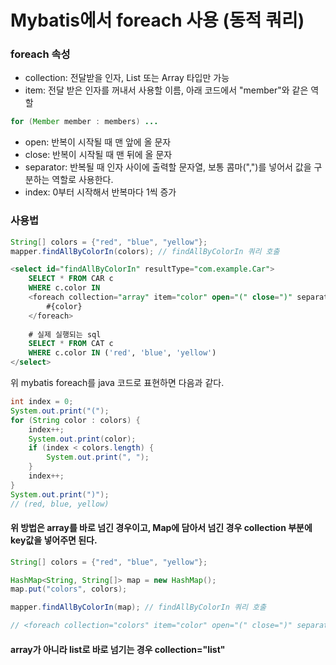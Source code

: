 # Mybatis에서 foreach 사용 (동적 쿼리)

### foreach 속성

- collection: 전달받을 인자, List 또는 Array 타입만 가능
- item: 전달 받은 인자를 꺼내서 사용할 이름, 아래 코드에서 "member"와 같은 역할
```java
for (Member member : members) ...
```
- open: 반복이 시작될 때 맨 앞에 올 문자
- close: 반복이 시작될 때 맨 뒤에 올 문자
- separator: 반복될 때 인자 사이에 출력할 문자열, 보통 콤마(",")를 넣어서 값을 구분하는 역할로 사용한다.
- index: 0부터 시작해서 반복마다 1씩 증가

### 사용법

```java
String[] colors = {"red", "blue", "yellow"};
mapper.findAllByColorIn(colors); // findAllByColorIn 쿼리 호출
```

```sql
<select id="findAllByColorIn" resultType="com.example.Car">
	SELECT * FROM CAR c
	WHERE c.color IN
	<foreach collection="array" item="color" open="(" close=")" separator=",">
		#{color}
	</foreach>
	
	# 실제 실행되는 sql
	SELECT * FROM CAT c
	WHERE c.color IN ('red', 'blue', 'yellow')
</select>
```

위 mybatis foreach를 java 코드로 표현하면 다음과 같다.

```java
int index = 0;
System.out.print("(");
for (String color : colors) {
	index++;
	System.out.print(color);
	if (index < colors.length) {
		System.out.print(", ");
	}
	index++;
}
System.out.print(")");
// (red, blue, yellow)
```

#### 위 방법은 array를 바로 넘긴 경우이고, Map에 담아서 넘긴 경우 collection 부분에 key값을 넣어주면 된다.

``` java
String[] colors = {"red", "blue", "yellow"};

HashMap<String, String[]> map = new HashMap();
map.put("colors", colors);

mapper.findAllByColorIn(map); // findAllByColorIn 쿼리 호출

// <foreach collection="colors" item="color" open="(" close=")" separator=",">
```

#### array가 아니라 list로 바로 넘기는 경우 collection="list"

